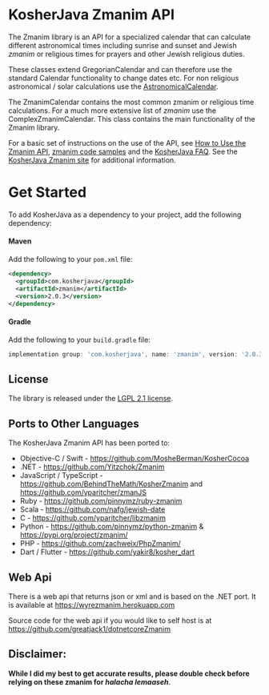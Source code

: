 KosherJava Zmanim API
=====================

The Zmanim library is an API for a specialized calendar that can calculate different astronomical
times including sunrise and sunset and Jewish _zmanim_ or religious times for prayers and other
Jewish religious duties.

These classes extend GregorianCalendar and can therefore
use the standard Calendar functionality to change dates etc. For non religious astronomical / solar
calculations use the [AstronomicalCalendar](./src/net/sourceforge/zmanim/AstronomicalCalendar.java).

The ZmanimCalendar contains the most common zmanim or religious time calculations. For a much more
extensive list of _zmanim_ use the ComplexZmanimCalendar.
This class contains the main functionality of the Zmanim library.

For a basic set of instructions on the use of the API, see [How to Use the Zmanim API](https://kosherjava.com/zmanim-project/how-to-use-the-zmanim-api/), [zmanim code samples](https://kosherjava.com/tag/code-sample/) and the [KosherJava FAQ](https://kosherjava.com/tag/faq/). See the <a href="https://kosherjava.com">KosherJava Zmanim site</a> for additional information.

# Get Started
To add KosherJava as a dependency to your project, add the following dependency:

#### Maven
Add the following to your `pom.xml` file:
```xml
<dependency>
  <groupId>com.kosherjava</groupId>
  <artifactId>zmanim</artifactId>
  <version>2.0.3</version>
</dependency>
```

#### Gradle
Add the following to your `build.gradle` file:
```groovy
implementation group: 'com.kosherjava', name: 'zmanim', version: '2.0.3'
```

License
-------
The library is released under the [LGPL 2.1 license](https://kosherjava.com/2011/05/09/kosherjava-zmanim-api-released-under-the-lgpl-license/).

Ports to Other Languages
------------------------
The KosherJava Zmanim API has been ported to:
* Objective-C / Swift - https://github.com/MosheBerman/KosherCocoa
* .NET - https://github.com/Yitzchok/Zmanim
* JavaScript / TypeScript -  https://github.com/BehindTheMath/KosherZmanim and https://github.com/yparitcher/zmanJS
* Ruby - https://github.com/pinnymz/ruby-zmanim
* Scala - https://github.com/nafg/jewish-date
* C - https://github.com/yparitcher/libzmanim
* Python - https://github.com/pinnymz/python-zmanim & https://pypi.org/project/zmanim/
* PHP - https://github.com/zachweix/PhpZmanim/
* Dart / Flutter - https://github.com/yakir8/kosher_dart

Web Api
------------------------
There is a web api that returns json or xml and is based on the .NET port. It is available at https://wyrezmanim.herokuapp.com

Source code for the web api if you would like to self host is at https://github.com/greatjack1/dotnetcoreZmanim

Disclaimer:
-----------
__While I did my best to get accurate results, please double check before relying on these zmanim for <em>halacha lemaaseh</em>__.
